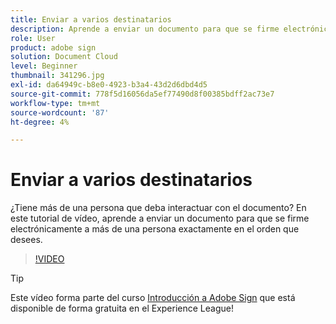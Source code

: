 ```yaml
---
title: Enviar a varios destinatarios
description: Aprende a enviar un documento para que se firme electrónicamente a más de una persona exactamente en el orden que desees
role: User
product: adobe sign
solution: Document Cloud
level: Beginner
thumbnail: 341296.jpg
exl-id: da64949c-b8e0-4923-b3a4-43d2d6dbd4d5
source-git-commit: 778f5d16056da5ef77490d8f00385bdff2ac73e7
workflow-type: tm+mt
source-wordcount: '87'
ht-degree: 4%

---
```


# Enviar a varios destinatarios

¿Tiene más de una persona que deba interactuar con el documento? En este tutorial de vídeo, aprende a enviar un documento para que se firme electrónicamente a más de una persona exactamente en el orden que desees.

>[!VIDEO](https://video.tv.adobe.com/v/341296?hidetitle=true)

>[!TIP]
>
>Este vídeo forma parte del curso [Introducción a Adobe Sign](https://experienceleague.adobe.com/?recommended=Sign-U-1-2020.1) que está disponible de forma gratuita en el Experience League!
